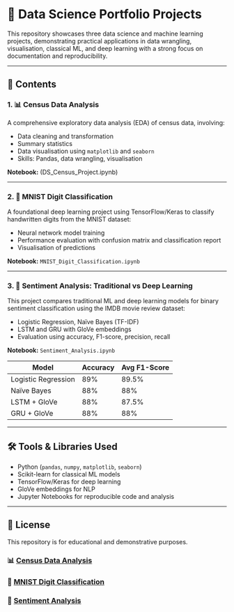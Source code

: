 # 🧠 Data Science Portfolio Projects

This repository showcases three data science and machine learning projects, demonstrating practical applications in data wrangling, visualisation, classical ML, and deep learning with a strong focus on documentation and reproducibility.

---

## 📁 Contents

### 1. 📊 Census Data Analysis
A comprehensive exploratory data analysis (EDA) of census data, involving:
- Data cleaning and transformation
- Summary statistics
- Data visualisation using `matplotlib` and `seaborn`
- Skills: Pandas, data wrangling, visualisation

**Notebook:** (DS_Census_Project.ipynb)

---

### 2. 🔢 MNIST Digit Classification
A foundational deep learning project using TensorFlow/Keras to classify handwritten digits from the MNIST dataset:
- Neural network model training
- Performance evaluation with confusion matrix and classification report
- Visualisation of predictions

**Notebook:** `MNIST_Digit_Classification.ipynb`

---

### 3. 💬 Sentiment Analysis: Traditional vs Deep Learning
This project compares traditional ML and deep learning models for binary sentiment classification using the IMDB movie review dataset:
- Logistic Regression, Naïve Bayes (TF-IDF)
- LSTM and GRU with GloVe embeddings
- Evaluation using accuracy, F1-score, precision, recall

**Notebook:** `Sentiment_Analysis.ipynb`

| Model               | Accuracy | Avg F1-Score |
|--------------------|----------|--------------|
| Logistic Regression| 89%      | 89.5%        |
| Naïve Bayes        | 88%      | 88%          |
| LSTM + GloVe       | 88%      | 87.5%        |
| GRU + GloVe        | 88%      | 88%          |

---

## 🛠️ Tools & Libraries Used
- Python (`pandas`, `numpy`, `matplotlib`, `seaborn`)
- Scikit-learn for classical ML models
- TensorFlow/Keras for deep learning
- GloVe embeddings for NLP
- Jupyter Notebooks for reproducible code and analysis

---

## 📌 License
This repository is for educational and demonstrative purposes.

### 📊 [Census Data Analysis](DS_Census_Project.ipynb)
### 🔢 [MNIST Digit Classification](MNIST_Digit_Classification.ipynb)
### 💬 [Sentiment Analysis](Sentiment_Analysis.ipynb)

